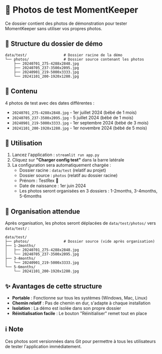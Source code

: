 # 🦖 Photos de test MomentKeeper

Ce dossier contient des photos de démonstration pour tester MomentKeeper sans utiliser vos propres photos.

## 📁 Structure du dossier de démo

```
data/test/                 # Dossier racine de la démo
└── photos/                # Dossier source contenant les photos
    ├── 20240701_275-4288x2848.jpg
    ├── 20240705_237-3500x2095.jpg
    ├── 20240901_219-5000x3333.jpg
    └── 20241101_200-1920x1280.jpg
```

## 📸 Contenu

4 photos de test avec des dates différentes :
- `20240701_275-4288x2848.jpg` - 1er juillet 2024 (bébé de 1 mois)
- `20240705_237-3500x2095.jpg` - 5 juillet 2024 (bébé de 1 mois)
- `20240901_219-5000x3333.jpg` - 1er septembre 2024 (bébé de 3 mois)
- `20241101_200-1920x1280.jpg` - 1er novembre 2024 (bébé de 5 mois)

## 🎯 Utilisation

1. Lancez l'application : `streamlit run app.py`
2. Cliquez sur **"Charger config test"** dans la barre latérale
3. La configuration sera automatiquement chargée :
   - Dossier racine : `data/test` (relatif au projet)
   - Dossier source : `photos` (relatif au dossier racine)
   - Prénom : TestRex 🦖
   - Date de naissance : 1er juin 2024
   - Les photos seront organisées en 3 dossiers : 1-2months, 3-4months, 5-6months

## 📁 Organisation attendue

Après organisation, les photos seront déplacées de `data/test/photos/` vers `data/test/` :
```
data/test/
├── photos/                # Dossier source (vide après organisation)
├── 1-2months/
│   ├── 20240701_275-4288x2848.jpg
│   └── 20240705_237-3500x2095.jpg
├── 3-4months/
│   └── 20240901_219-5000x3333.jpg
└── 5-6months/
    └── 20241101_200-1920x1280.jpg
```

## ✨ Avantages de cette structure

- **Portable** : Fonctionne sur tous les systèmes (Windows, Mac, Linux)
- **Chemin relatif** : Pas de chemin en dur, s'adapte à chaque installation
- **Isolation** : La démo est isolée dans son propre dossier
- **Réinitialisation facile** : Le bouton "Réinitialiser" remet tout en place

## ℹ️ Note

Ces photos sont versionnées dans Git pour permettre à tous les utilisateurs de tester l'application immédiatement.
